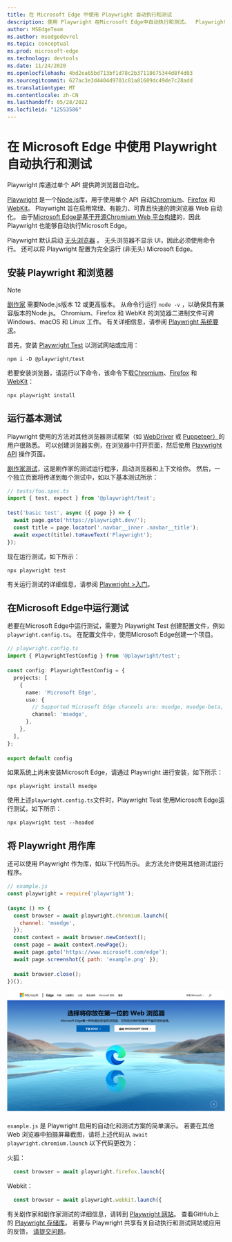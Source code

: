 ```yaml
---
title: 在 Microsoft Edge 中使用 Playwright 自动执行和测试
description: 使用 Playwright 在Microsoft Edge中自动执行和测试。  Playwright 库通过单个 API 提供跨浏览器自动化。
author: MSEdgeTeam
ms.author: msedgedevrel
ms.topic: conceptual
ms.prod: microsoft-edge
ms.technology: devtools
ms.date: 11/24/2020
ms.openlocfilehash: 4bd2ea65bd713bf1d78c2b37118675344d8f4d03
ms.sourcegitcommit: 627ac3e3d4404d9701c81a81609dc49de7c28add
ms.translationtype: MT
ms.contentlocale: zh-CN
ms.lasthandoff: 05/28/2022
ms.locfileid: "12553586"
---
```

# <a name="use-playwright-to-automate-and-test-in-microsoft-edge"></a>在 Microsoft Edge 中使用 Playwright 自动执行和测试

Playwright 库通过单个 API 提供跨浏览器自动化。

[Playwright](https://playwright.dev/docs/intro) 是一个[Node.js](https://nodejs.org)库，用于使用单个 API 自动[Chromium](https://www.chromium.org/Home)、[Firefox](https://www.mozilla.org/firefox) 和 [WebKit](https://webkit.org)。  Playwright 旨在启用常绿、有能力、可靠且快速的跨浏览器 Web 自动化。  由于[Microsoft Edge是基于开源Chromium Web 平台构建](https://blogs.windows.com/windowsexperience/2018/12/06/microsoft-edge-making-the-web-better-through-more-open-source-collaboration)的，因此 Playwright 也能够自动执行Microsoft Edge。

Playwright 默认启动 [无头浏览器](https://en.wikipedia.org/wiki/Headless_browser) 。  无头浏览器不显示 UI，因此必须使用命令行。  还可以将 Playwright 配置为完全运行 (非无头) Microsoft Edge。


<!-- ====================================================================== -->
## <a name="install-playwright-and-browsers"></a>安装 Playwright 和浏览器

> [!NOTE]
> [剧作家](https://playwright.dev/docs/intro) 需要Node.js版本 12 或更高版本。 从命令行运行 `node -v` ，以确保具有兼容版本的Node.js。  Chromium、Firefox 和 WebKit 的浏览器二进制文件可跨 Windows、macOS 和 Linux 工作。 有关详细信息，请参阅 [Playwright 系统要求](https://playwright.dev/docs/library#system-requirements)。

首先，安装 [Playwright Test](https://playwright.dev/docs/intro) 以测试网站或应用：

```console
npm i -D @playwright/test
```

若要安装浏览器，请运行以下命令，该命令下载[Chromium](https://www.chromium.org/Home)、[Firefox](https://www.mozilla.org/firefox) 和 [WebKit](https://webkit.org)：

```console
npx playwright install 
```


<!-- ====================================================================== -->
## <a name="run-a-basic-test"></a>运行基本测试

Playwright 使用的方法对其他浏览器测试框架（如 [WebDriver](../webdriver-chromium/index.md) 或 [Puppeteer）](../puppeteer/index.md)的用户很熟悉。  可以创建浏览器实例，在浏览器中打开页面，然后使用 [Playwright API](https://playwright.dev/docs/api/class-playwright) 操作页面。

[剧作家测试](https://playwright.dev/docs/intro)，这是剧作家的测试运行程序，启动浏览器和上下文给你。 然后，一个独立页面将传递到每个测试中，如以下基本测试所示：

```typescript
// tests/foo.spec.ts
import { test, expect } from '@playwright/test';

test('basic test', async ({ page }) => {
  await page.goto('https://playwright.dev/');
  const title = page.locator('.navbar__inner .navbar__title');
  await expect(title).toHaveText('Playwright');
});
```

现在运行测试，如下所示：

```console
npx playwright test
```

有关运行测试的详细信息，请参阅 [Playwright >入门](https://playwright.dev/docs/intro)。


<!-- ====================================================================== -->
## <a name="run-tests-in-microsoft-edge"></a>在Microsoft Edge中运行测试

若要在Microsoft Edge中运行测试，需要为 Playwright Test 创建配置文件，例如`playwright.config.ts`。  在配置文件中，使用Microsoft Edge创建一个项目。

```typescript
// playwright.config.ts
import { PlaywrightTestConfig } from '@playwright/test';

const config: PlaywrightTestConfig = {
  projects: [
    {
      name: 'Microsoft Edge',
      use: {
        // Supported Microsoft Edge channels are: msedge, msedge-beta, msedge-dev, msedge-canary
        channel: 'msedge',
      },
    },
  ],
};

export default config
```

如果系统上尚未安装Microsoft Edge，请通过 Playwright 进行安装，如下所示：

```console
npx playwright install msedge
```

使用上述`playwright.config.ts`文件时，Playwright Test 使用Microsoft Edge运行测试，如下所示：

```console
npx playwright test --headed
```


<!-- ====================================================================== -->
## <a name="use-playwright-as-a-library"></a>将 Playwright 用作库

还可以使用 Playwright 作为库，如以下代码所示。  此方法允许使用其他测试运行程序。

```javascript
// example.js
const playwright = require('playwright');

(async () => {
  const browser = await playwright.chromium.launch({
    channel: 'msedge',
  });
  const context = await browser.newContext();
  const page = await context.newPage();
  await page.goto('https://www.microsoft.com/edge');
  await page.screenshot({ path: 'example.png' });

  await browser.close();
})();
```

![example.js生成的example.png文件。](../media/playwright-example.png)

`example.js` 是 Playwright 启用的自动化和测试方案的简单演示。  若要在其他 Web 浏览器中拍摄屏幕截图，请将上述代码从 `await playwright.chromium.launch` 以下代码更改为：

火狐： 

```javascript
  const browser = await playwright.firefox.launch({
```

Webkit： 

```javascript
  const browser = await playwright.webkit.launch({
```

有关剧作家和剧作家测试的详细信息，请转到 [Playwright 网站](https://playwright.dev/docs/intro)。  查看GitHub上的 [Playwright 存储库](https://github.com/microsoft/playwright)。  若要与 Playwright 共享有关自动执行和测试网站或应用的反馈， [请提交问题](https://github.com/microsoft/playwright/issues/new/choose)。

